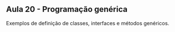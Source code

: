 ## Aula 20 - Programação genérica

Exemplos de definição de classes, interfaces e métodos genéricos.